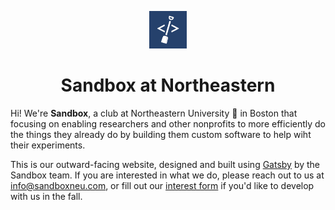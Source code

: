 <p align="center">
  <a href="https://www.gatsbyjs.org">
    <img alt="Gatsby" src="https://raw.githubusercontent.com/sandboxneu/sandboxneu.com/master/src/images/icon.png" width="60"/>
  </a>
</p>
<h1 align="center">
  Sandbox at Northeastern
</h1>

Hi! We're __Sandbox__, a club at Northeastern University 🐾 in Boston that focusing on enabling researchers and other nonprofits to more efficiently do the things they already do by building them custom software to help wiht their experiments.

This is our outward-facing website, designed and built using [Gatsby](https://github.com/gatsbyjs/gatsby/) by the Sandbox team. If you are interested in what we do, please reach out to us at info@sandboxneu.com, or fill out our [interest form](https://forms.gle/aZB5fGMEBKB4uDLU7) if you'd like to develop with us in the fall.